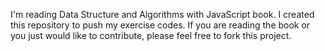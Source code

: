 I'm reading Data Structure and Algorithms with JavaScript book. I created this repository to push my exercise codes. If you are reading the book or you just would like to contribute, please feel free to fork this project.